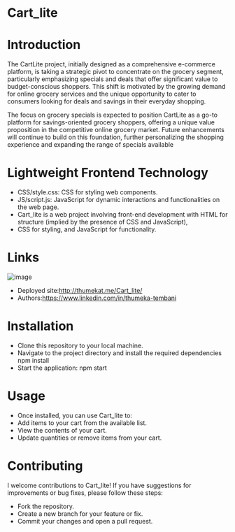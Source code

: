 # Cart_lite

# Introduction
The CartLite project, initially designed as a comprehensive e-commerce platform, is taking a strategic pivot to concentrate on the grocery segment, particularly emphasizing specials and deals that offer significant value to budget-conscious shoppers. This shift is motivated by the growing demand for online grocery services and the unique opportunity to cater to consumers looking for deals and savings in their everyday shopping.

The focus on grocery specials is expected to position CartLite as a go-to platform for savings-oriented grocery shoppers, offering a unique value proposition in the competitive online grocery market. Future enhancements will continue to build on this foundation, further personalizing the shopping experience and expanding the range of specials available
# Lightweight Frontend Technology
* CSS/style.css: CSS for styling web components.
* JS/script.js: JavaScript for dynamic interactions and functionalities on the web page.
* Cart_lite is a web project involving front-end development with HTML for structure (implied by the presence of CSS and JavaScript),
* CSS for styling, and JavaScript for functionality.
# Links
![image](https://github.com/Thumeka/Cart_lite/assets/128834708/1ca07f24-dd2d-45c0-9691-094e8f4ee023)
* Deployed site:http://thumekat.me/Cart_lite/
* Authors:https://www.linkedin.com/in/thumeka-tembani
# Installation
* Clone this repository to your local machine.
* Navigate to the project directory and install the required dependencies
 npm install
* Start the application:
  npm start
# Usage
* Once installed, you can use Cart_lite to:
* Add items to your cart from the available list.
* View the contents of your cart.
* Update quantities or remove items from your cart.
# Contributing
I welcome contributions to Cart_lite! If you have suggestions for improvements or bug fixes, please follow these steps:
* Fork the repository.
* Create a new branch for your feature or fix.
* Commit your changes and open a pull request.
